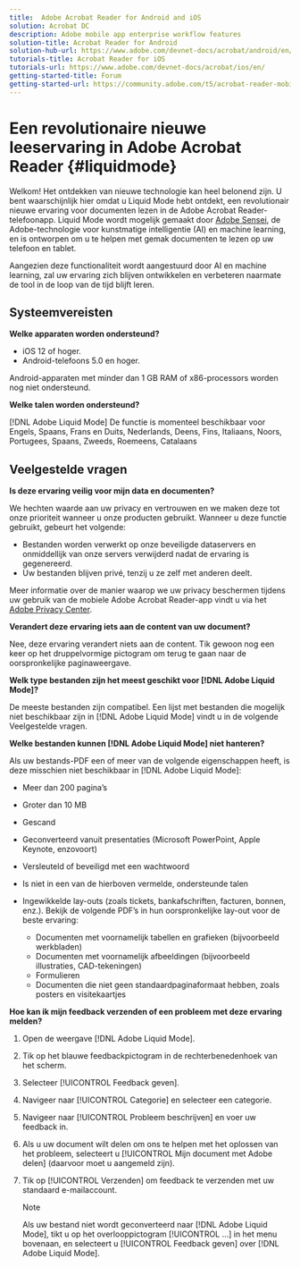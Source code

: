 ```yaml
---
title:  Adobe Acrobat Reader for Android and iOS
solution: Acrobat DC
description: Adobe mobile app enterprise workflow features
solution-title: Acrobat Reader for Android
solution-hub-url: https://www.adobe.com/devnet-docs/acrobat/android/en/
tutorials-title: Acrobat Reader for iOS
tutorials-url: https://www.adobe.com/devnet-docs/acrobat/ios/en/
getting-started-title: Forum
getting-started-url: https://community.adobe.com/t5/acrobat-reader-mobile/bd-p/acrobat-reader-mobile?page=1&sort=latest_replies&filter=all
---
```


# Een revolutionaire nieuwe leeservaring in Adobe Acrobat Reader {#liquidmode}

Welkom! Het ontdekken van nieuwe technologie kan heel belonend zijn. U bent waarschijnlijk hier omdat u Liquid Mode hebt ontdekt, een revolutionair nieuwe ervaring voor documenten lezen in de Adobe Acrobat Reader-telefoonapp. Liquid Mode wordt mogelijk gemaakt door [Adobe Sensei](https://www.adobe.com/nl/sensei.html), de Adobe-technologie voor kunstmatige intelligentie (AI) en machine learning, en is ontworpen om u te helpen met gemak documenten te lezen op uw telefoon en tablet.

Aangezien deze functionaliteit wordt aangestuurd door AI en machine learning, zal uw ervaring zich blijven ontwikkelen en verbeteren naarmate de tool in de loop van de tijd blijft leren.

## Systeemvereisten

**Welke apparaten worden ondersteund?**

* iOS 12 of hoger.
* Android-telefoons 5.0 en hoger. 

Android-apparaten met minder dan 1 GB RAM of x86-processors worden nog niet ondersteund.

**Welke talen worden ondersteund?**

[!DNL Adobe Liquid Mode] De functie is momenteel beschikbaar voor Engels, Spaans, Frans en Duits, Nederlands, Deens, Fins, Italiaans, Noors, Portugees, Spaans, Zweeds, Roemeens, Catalaans

## Veelgestelde vragen

**Is deze ervaring veilig voor mijn data en documenten?**

We hechten waarde aan uw privacy en vertrouwen en we maken deze tot onze prioriteit wanneer u onze producten gebruikt. Wanneer u deze functie gebruikt, gebeurt het volgende:

* Bestanden worden verwerkt op onze beveiligde dataservers en onmiddellijk van onze servers verwijderd nadat de ervaring is gegenereerd.
* Uw bestanden blijven privé, tenzij u ze zelf met anderen deelt.

Meer informatie over de manier waarop we uw privacy beschermen tijdens uw gebruik van de mobiele Adobe Acrobat Reader-app vindt u via het [Adobe Privacy Center](https://www.adobe.com/nl/privacy.html).

**Verandert deze ervaring iets aan de content van uw document?**

Nee, deze ervaring verandert niets aan de content. Tik gewoon nog een keer op het druppelvormige pictogram om terug te gaan naar de oorspronkelijke paginaweergave.

**Welk type bestanden zijn het meest geschikt voor [!DNL Adobe Liquid Mode]?**

De meeste bestanden zijn compatibel. Een lijst met bestanden die mogelijk niet beschikbaar zijn in [!DNL Adobe Liquid Mode] vindt u in de volgende Veelgestelde vragen. 

**Welke bestanden kunnen [!DNL Adobe Liquid Mode] niet hanteren?**

Als uw bestands-PDF een of meer van de volgende eigenschappen heeft, is deze misschien niet beschikbaar in [!DNL Adobe Liquid Mode]:

* Meer dan 200 pagina’s
* Groter dan 10 MB
* Gescand
* Geconverteerd vanuit presentaties (Microsoft PowerPoint, Apple Keynote, enzovoort)
* Versleuteld of beveiligd met een wachtwoord
* Is niet in een van de hierboven vermelde, ondersteunde talen
* Ingewikkelde lay-outs (zoals tickets, bankafschriften, facturen, bonnen, enz.). Bekijk de volgende PDF’s in hun oorspronkelijke lay-out voor de beste ervaring:

    * Documenten met voornamelijk tabellen en grafieken (bijvoorbeeld werkbladen)
    * Documenten met voornamelijk afbeeldingen (bijvoorbeeld illustraties, CAD-tekeningen)
    * Formulieren
    * Documenten die niet geen standaardpaginaformaat hebben, zoals posters en visitekaartjes

**Hoe kan ik mijn feedback verzenden of een probleem met deze ervaring melden?**

1. Open de weergave [!DNL Adobe Liquid Mode].
1. Tik op het blauwe feedbackpictogram in de rechterbenedenhoek van het scherm.
1. Selecteer [!UICONTROL Feedback geven].
1. Navigeer naar [!UICONTROL Categorie] en selecteer een categorie.
1. Navigeer naar [!UICONTROL Probleem beschrijven] en voer uw feedback in.
1. Als u uw document wilt delen om ons te helpen met het oplossen van het probleem, selecteert u [!UICONTROL Mijn document met Adobe delen] (daarvoor moet u aangemeld zijn).
1. Tik op [!UICONTROL Verzenden] om feedback te verzenden met uw standaard e-mailaccount.

   >[!NOTE]
   >
   >Als uw bestand niet wordt geconverteerd naar [!DNL Adobe Liquid Mode], tikt u op het overlooppictogram [!UICONTROL ...] in het menu bovenaan, en selecteert u [!UICONTROL Feedback geven] over [!DNL Adobe Liquid Mode].
